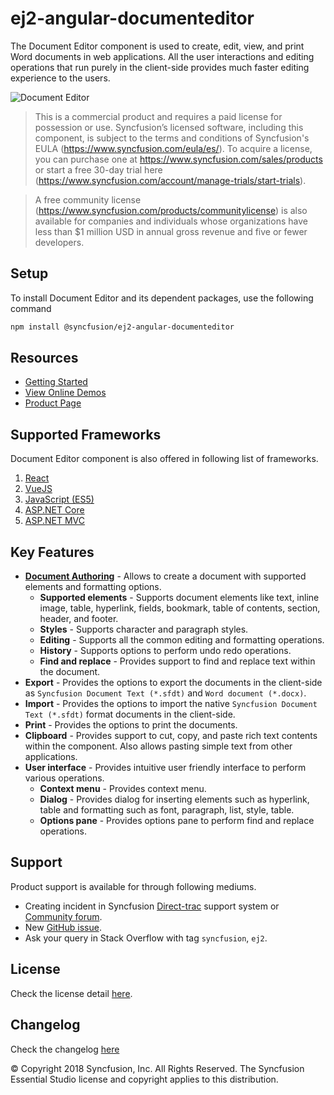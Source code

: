 # ej2-angular-documenteditor

The Document Editor component is used to create, edit, view, and print Word documents in web applications. All the user interactions and editing operations that run purely in the client-side provides much faster editing experience to the users.

![Document Editor](https://ej2.syncfusion.com/products/images/documenteditor/readme.gif)

> This is a commercial product and requires a paid license for possession or use. Syncfusion’s licensed software, including this component, is subject to the terms and conditions of Syncfusion's EULA (https://www.syncfusion.com/eula/es/). To acquire a license, you can purchase one at https://www.syncfusion.com/sales/products or start a free 30-day trial here (https://www.syncfusion.com/account/manage-trials/start-trials).

> A free community license (https://www.syncfusion.com/products/communitylicense) is also available for companies and individuals whose organizations have less than $1 million USD in annual gross revenue and five or fewer developers.


## Setup

To install Document Editor and its dependent packages, use the following command

```sh
npm install @syncfusion/ej2-angular-documenteditor
```

## Resources

* [Getting Started](https://ej2.syncfusion.com/angular/documentation/document-editor/getting-started.html?lang=typescript&utm_source=npm&utm_campaign=documenteditor)
* [View Online Demos](https://ej2.syncfusion.com/angular/demos/?utm_source=npm&utm_campaign=documenteditor#/material/document-editor/default.html)
* [Product Page](https://www.syncfusion.com/products/angular/document-editor)

## Supported Frameworks

Document Editor component is also offered in following list of frameworks.

1. [React](https://github.com/syncfusion/ej2-react-documenteditor?utm_source=npm&utm_campaign=documenteditor)
2. [VueJS](https://github.com/syncfusion/ej2-vue-documenteditor?utm_source=npm&utm_campaign=documenteditor)
3. [JavaScript (ES5)](https://www.syncfusion.com/products/javascript/document-editor)
4. [ASP.NET Core](https://www.syncfusion.com/products/aspnetcore/document-editor)
5. [ASP.NET MVC](https://www.syncfusion.com/products/aspnetmvc/document-editor)

## Key Features

* [**Document Authoring**](https://ej2.syncfusion.com/angular/demos/samples/document-editor/default/index.html?utm_source=npm&utm_campaign=documenteditor#fabric) -  Allows to create a document with supported elements and formatting options.
  * **Supported elements** - Supports document elements like text, inline image, table, hyperlink, fields, bookmark, table of contents, section, header, and footer.
  * **Styles** - Supports character and paragraph styles.
  * **Editing** - Supports all the common editing and formatting operations.
  * **History** - Supports options to perform undo redo operations.
  * **Find and replace** - Provides support to find and replace text within the document.
* **Export** - Provides the options to export the documents in the client-side as `Syncfusion Document Text (*.sfdt)` and `Word document (*.docx)`.
* **Import** - Provides the options to import the native `Syncfusion Document Text (*.sfdt)` format documents in the client-side.
* **Print** - Provides the options to print the documents.
* **Clipboard** - Provides support to cut, copy, and paste rich text contents within the component. Also allows pasting simple text from other applications.
* **User interface** - Provides intuitive user friendly interface to perform various operations.
  * **Context menu** - Provides context menu.
  * **Dialog** - Provides dialog for inserting elements such as hyperlink, table and formatting such as font, paragraph, list, style, table.
  * **Options pane** - Provides options pane to perform find and replace operations.

## Support

Product support is available for through following mediums.

* Creating incident in Syncfusion [Direct-trac](https://www.syncfusion.com/support/directtrac/incidents?utm_source=npm&utm_campaign=documenteditor) support system or [Community forum](https://www.syncfusion.com/forums/angular-js2?utm_source=npm&utm_campaign=documenteditor).
* New [GitHub issue](https://github.com/syncfusion/ej2-angular-documenteditor/issues/new).
* Ask your query in Stack Overflow with tag `syncfusion`, `ej2`.

## License

Check the license detail [here](https://github.com/syncfusion/ej2/blob/master/license?utm_source=npm&utm_campaign=documenteditor).

## Changelog

Check the changelog [here](https://github.com/syncfusion/ej2-angular-documenteditor/blob/master/CHANGELOG.md?utm_source=npm&utm_campaign=documenteditor)


© Copyright 2018 Syncfusion, Inc. All Rights Reserved. The Syncfusion Essential Studio license and copyright applies to this distribution.
